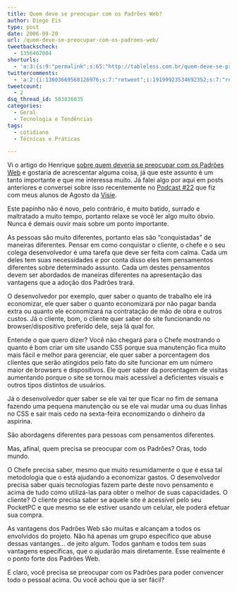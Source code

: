 ```yaml
---
title: Quem deve se preocupar com os Padrões Web?
author: Diego Eis
type: post
date: 2006-09-20
url: /quem-deve-se-preocupar-com-os-padroes-web/
tweetbackscheck:
  - 1356467004
shorturls:
  - 'a:3:{s:9:"permalink";s:65:"http://tableless.com.br/quem-deve-se-preocupar-com-os-padroes-web";s:7:"tinyurl";s:26:"http://tinyurl.com/3zcbts8";s:4:"isgd";s:19:"http://is.gd/LQY5Qt";}'
twittercomments:
  - 'a:2:{i:13603669568126976;s:7:"retweet";i:19199923534692352;s:7:"retweet";}'
tweetcount:
  - 2
dsq_thread_id: 503036035
categories:
  - Geral
  - Tecnologia e Tendências
tags:
  - cotidiano
  - Técnicas e Práticas

---
```

Vi o artigo do Henrique [sobre quem deveria se preocupar com os Padrões Web][1] e gostaria de acrescentar alguma coisa, já que este assunto é um tanto importante e que me interessa muito. Já falei algo por aqui em posts anteriores e conversei sobre isso recentemente no [Podcast #22][2] que fiz com meus alunos de Agosto da [Visie][3].

Este papinho não é novo, pelo contrário, é muito batido, surrado e maltratado a muito tempo, portanto relaxe se você ler algo muito óbvio. Nunca é demais ouvir mais sobre um ponto importante.

As pessoas são muito diferentes, portanto elas são &#8220;conquistadas&#8221; de maneiras diferentes. Pensar em como conquistar o cliente, o chefe e o seu colega desenvolvedor é uma tarefa que deve ser feita com calma. Cada um deles tem suas necessidades e por conta disso eles tem pensamentos diferentes sobre determinado assunto. Cada um destes pensamentos devem ser abordados de maneiras diferentes na apresentação das vantagens que a adoção dos Padrões trará.

O desenvolvedor por exemplo, quer saber o quanto de trabalho ele irá economizar, ele quer saber o quanto economizará por não pagar banda extra ou quanto ele economizará na contratação de mão de obra e outros custos. Já o cliente, bom, o cliente quer saber do site funcionando no browser/dispositivo preferido dele, seja lá qual for.

Entende o que quero dizer? Você não chegará para o Chefe mostrando o quanto é bom criar um site usando CSS porque sua manutenção fica muito mais fácil e melhor para gerenciar, ele quer saber a porcentagem dos clientes que serão atingidos pelo fato do site funcionar em um número maior de browsers e dispositivos. Ele quer saber da porcentagem de visitas aumentando porque o site se tornou mais acessível a deficientes visuais e outros tipos distintos de usuários.
  
Já o desenvolvedor quer saber se ele vai ter que ficar no fim de semana fazendo uma pequena manutenção ou se ele vai mudar uma ou duas linhas no CSS e sair mais cedo na sexta-feira economizando o dinheiro da aspirina.

São abordagens diferentes para pessoas com pensamentos diferentes.
  
Mas, afinal, quem precisa se preocupar com os Padrões? Oras, todo mundo.
  
O Chefe precisa saber, mesmo que muito resumidamente o que é essa tal metodologia que o está ajudando a economizar gastos. O desenvolvedor precisa saber quais tecnologias fazem parte deste novo pensamento e acima de tudo como utilizá-las para obter o melhor de suas capacidades. O cliente? O cliente precisa saber se aquele site é acessível pelo seu PocketPC e que mesmo se ele estiver usando um celular, ele poderá efetuar sua compra.

As vantagens dos Padrões Web são muitas e alcançam a todos os envolvidos do projeto. Não há apenas um grupo específico que abuse dessas vantanges&#8230; de jeito algum. Todos ganham e todos tem suas vantagens específicas, que o ajudarão mais diretamente. Esse realmente é o ponto forte dos Padrões Web.
  
E claro, você precisa se preocupar com os Padrões para poder convencer todo o pessoal acima. Ou você achou que ia ser fácil?

 [1]: http://www.revolucao.etc.br/archives/quem-deve-se-preocupar-com-os-padroes-web/
 [2]: http://tableless.com.br/podcast-tableless-22-primeira-impressao-sobre-padroes-web
 [3]: http://visie.com.br/